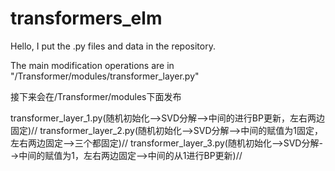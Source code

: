 # transformers_elm
Hello, I put the .py files and data in the repository.

The main modification operations are in "/Transformer/modules/transformer_layer.py"

接下来会在/Transformer/modules下面发布

transformer_layer_1.py(随机初始化-->SVD分解-->中间的进行BP更新，左右两边固定)//
transformer_layer_2.py(随机初始化-->SVD分解-->中间的赋值为1固定，左右两边固定-->三个都固定)//
transformer_layer_3.py(随机初始化-->SVD分解-->中间的赋值为1，左右两边固定-->中间的从1进行BP更新)//
